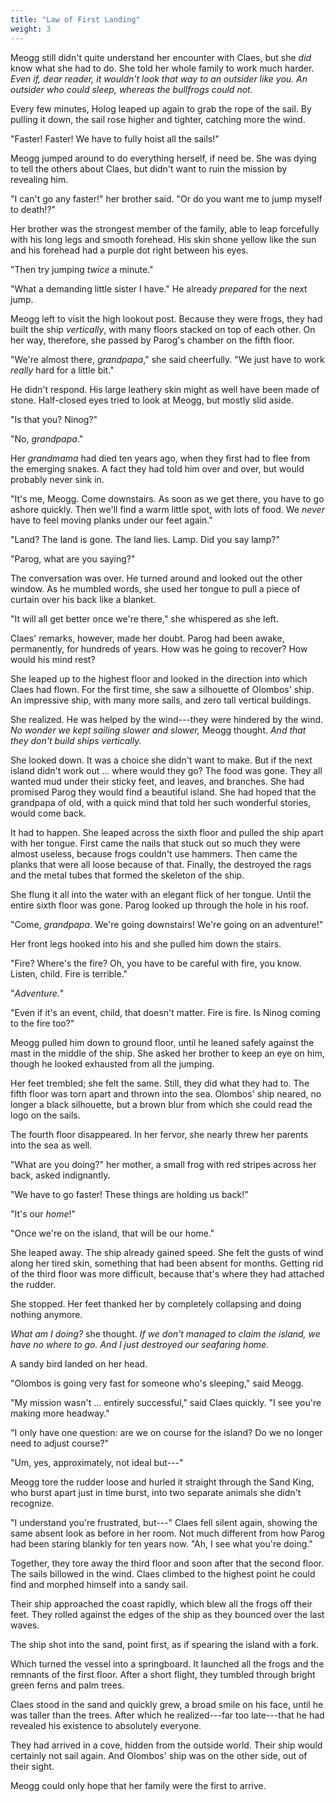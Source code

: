 ```yaml
---
title: "Law of First Landing"
weight: 3
---
```


Meogg still didn't quite understand her encounter with Claes, but she _did_ know what she had to do. She told her whole family to work much harder. _Even if, dear reader, it wouldn't look that way to an outsider like you. An outsider who could sleep, whereas the bullfrogs could not._

Every few minutes, Holog leaped up again to grab the rope of the sail. By pulling it down, the sail rose higher and tighter, catching more the wind.

"Faster! Faster! We have to fully hoist all the sails!" 

Meogg jumped around to do everything herself, if need be. She was dying to tell the others about Claes, but didn't want to ruin the mission by revealing him.

"I can't go any faster!" her brother said. "Or do you want me to jump myself to death!?" 

Her brother was the strongest member of the family, able to leap forcefully with his long legs and smooth forehead. His skin shone yellow like the sun and his forehead had a purple dot right between his eyes.

"Then try jumping _twice_ a minute."

"What a demanding little sister I have." He already _prepared_ for the next jump. 

Meogg left to visit the high lookout post. Because they were frogs, they had built the ship _vertically_, with many floors stacked on top of each other. On her way, therefore, she passed by Parog's chamber on the fifth floor.

"We're almost there, _grandpapa_," she said cheerfully. "We just have to work _really_ hard for a little bit."

He didn't respond. His large leathery skin might as well have been made of stone. Half-closed eyes tried to look at Meogg, but mostly slid aside.

"Is that you? Ninog?"

"No, _grandpapa_." 

Her _grandmama_ had died ten years ago, when they first had to flee from the emerging snakes. A fact they had told him over and over, but would probably never sink in.

"It's me, Meogg. Come downstairs. As soon as we get there, you have to go ashore quickly. Then we'll find a warm little spot, with lots of food. We _never_ have to feel moving planks under our feet again."

"Land? The land is gone. The land lies. Lamp. Did you say lamp?"

"Parog, what are you saying?"

The conversation was over. He turned around and looked out the other window. As he mumbled words, she used her tongue to pull a piece of curtain over his back like a blanket.

"It will all get better once we're there," she whispered as she left. 

Claes' remarks, however, made her doubt. Parog had been awake, permanently, for hundreds of years. How was he going to recover? How would his mind rest?

She leaped up to the highest floor and looked in the direction into which Claes had flown. For the first time, she saw a silhouette of Olombos' ship. An impressive ship, with many more sails, and zero tall vertical buildings. 

She realized. He was helped by the wind---they were hindered by the wind. _No wonder we kept sailing slower and slower,_ Meogg thought. _And that they don't build ships vertically._

She looked down. It was a choice she didn't want to make. But if the next island didn't work out ... where would they go? The food was gone. They all wanted mud under their sticky feet, and leaves, and branches. She had promised Parog they would find a beautiful island. She had hoped that the grandpapa of old, with a quick mind that told her such wonderful stories, would come back.

It had to happen. She leaped across the sixth floor and pulled the ship apart with her tongue. First came the nails that stuck out so much they were almost useless, because frogs couldn't use hammers. Then came the planks that were all loose because of that. Finally, the destroyed the rags and the metal tubes that formed the skeleton of the ship. 

She flung it all into the water with an elegant flick of her tongue. Until the entire sixth floor was gone. Parog looked up through the hole in his roof.

"Come, _grandpapa_. We're going downstairs! We're going on an adventure!" 

Her front legs hooked into his and she pulled him down the stairs.

"Fire? Where's the fire? Oh, you have to be careful with fire, you know. Listen, child. Fire is terrible."

"_Adventure._"

"Even if it's an event, child, that doesn't matter. Fire is fire. Is Ninog coming to the fire too?"

Meogg pulled him down to ground floor, until he leaned safely against the mast in the middle of the ship. She asked her brother to keep an eye on him, though he looked exhausted from all the jumping.

Her feet trembled; she felt the same. Still, they did what they had to. The fifth floor was torn apart and thrown into the sea. Olombos' ship neared, no longer a black silhouette, but a brown blur from which she could read the logo on the sails.

The fourth floor disappeared. In her fervor, she nearly threw her parents into the sea as well.

"What are you doing?" her mother, a small frog with red stripes across her back, asked indignantly.

"We have to go faster! These things are holding us back!"

"It's our _home_!"

"Once we're on the island, that will be our home." 

She leaped away. The ship already gained speed. She felt the gusts of wind along her tired skin, something that had been absent for months. Getting rid of the third floor was more difficult, because that's where they had attached the rudder.

She stopped. Her feet thanked her by completely collapsing and doing nothing anymore. 

_What am I doing?_ she thought. _If we don't managed to claim the island, we have no where to go. And I just destroyed our seafaring home._

A sandy bird landed on her head.

"Olombos is going very fast for someone who's sleeping," said Meogg.

"My mission wasn't ... entirely successful," said Claes quickly. "I see you're making more headway."

"I only have one question: are we on course for the island? Do we no longer need to adjust course?"

"Um, yes, approximately, not ideal but---"

Meogg tore the rudder loose and hurled it straight through the Sand King, who burst apart just in time burst, into two separate animals she didn't recognize.

"I understand you're frustrated, but---" Claes fell silent again, showing the same absent look as before in her room. Not much different from how Parog had been staring blankly for ten years now. "Ah, I see what you're doing."

Together, they tore away the third floor and soon after that the second floor. The sails billowed in the wind. Claes climbed to the highest point he could find and morphed himself into a sandy sail.

Their ship approached the coast rapidly, which blew all the frogs off their feet. They rolled against the edges of the ship as they bounced over the last waves.

The ship shot into the sand, point first, as if spearing the island with a fork.

Which turned the vessel into a springboard. It launched all the frogs and the remnants of the first floor. After a short flight, they tumbled through bright green ferns and palm trees. 

Claes stood in the sand and quickly grew, a broad smile on his face, until he was taller than the trees. After which he realized---far too late---that he had revealed his existence to absolutely everyone.

They had arrived in a cove, hidden from the outside world. Their ship would certainly not sail again. And Olombos' ship was on the other side, out of their sight.

Meogg could only hope that her family were the first to arrive.

